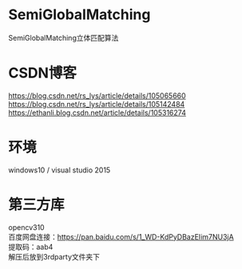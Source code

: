 # SemiGlobalMatching
SemiGlobalMatching立体匹配算法

# CSDN博客

https://blog.csdn.net/rs_lys/article/details/105065660
<br>
https://blog.csdn.net/rs_lys/article/details/105142484
<br>
https://ethanli.blog.csdn.net/article/details/105316274

# 环境
windows10 / visual studio 2015

# 第三方库
opencv310
<br>
百度网盘连接：https://pan.baidu.com/s/1_WD-KdPyDBazEIim7NU3jA 
<br>
提取码：aab4
<br>
解压后放到3rdparty文件夹下
